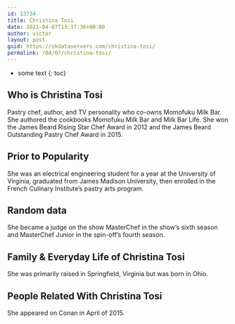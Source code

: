 ```yaml
---
id: 13734
title: Christina Tosi
date: 2021-04-07T13:37:36+00:00
author: victor
layout: post
guid: https://ukdataservers.com/christina-tosi/
permalink: /04/07/christina-tosi/
---
```


* some text
{: toc}


## Who is Christina Tosi



Pastry chef, author, and TV personality who co-owns Momofuku Milk Bar. She authored the cookbooks Momofuku Milk Bar and Milk Bar Life. She won the James Beard Rising Star Chef Award in 2012 and the James Beard Outstanding Pastry Chef Award in 2015.

                
                
                
## Prior to Popularity



She was an electrical engineering student for a year at the University of Virginia, graduated from James Madison University, then enrolled in the French Culinary Institute&#8217;s pastry arts program.

                
                
                
## Random data



She became a judge on the show MasterChef in the show&#8217;s sixth season and MasterChef Junior in the spin-off&#8217;s fourth season.

                
                
                
## Family & Everyday Life of Christina Tosi



She was primarily raised in Springfield, Virginia but was born in Ohio.

                
                
                
## People Related With Christina Tosi



She appeared on Conan in April of 2015.

                
              
            
          
          
          